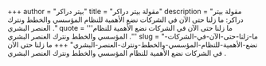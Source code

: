+++
author = "بيتر دراكر"
title = "مقولة بيتر دراكر"
description = "مقولة بيتر دراكر: ما زلنا حتى الآن في الشركات نضع الأهمية للنظام المؤسسي والخطط ونترك العنصر البشري ."
quote = '''ما زلنا حتى الآن في الشركات نضع الأهمية للنظام المؤسسي والخطط ونترك العنصر البشري .'''
slug = "ما-زلنا-حتى-الآن-في-الشركات-نضع-الأهمية-للنظام-المؤسسي-والخطط-ونترك-العنصر-البشري"
+++
ما زلنا حتى الآن في الشركات نضع الأهمية للنظام المؤسسي والخطط ونترك العنصر البشري .
